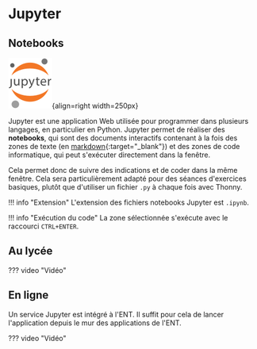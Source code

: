 # Jupyter

## Notebooks
![](../../images/Jupyter_logo.svg){align=right width=250px} 

Jupyter est une application Web utilisée pour programmer dans plusieurs langages, en particulier en Python. Jupyter permet de réaliser des **notebooks**, qui sont des documents interactifs contenant à la fois des zones de texte (en [markdown](https://fr.wikipedia.org/wiki/Markdown){:target="_blank"}) et des zones de code informatique, qui peut s'exécuter directement dans la fenêtre.

Cela permet donc de suivre des indications et de coder dans la même fenêtre. Cela sera particulièrement adapté pour des séances d'exercices basiques, plutôt que d'utiliser un fichier `.py` à chaque fois avec Thonny.

!!! info "Extension"
    L'extension des fichiers notebooks Jupyter est `.ipynb`.

!!! info "Exécution du code"
    La zone sélectionnée s'exécute avec le raccourci `CTRL+ENTER`.

## Au lycée

??? video "Vidéo"
    <p align="center">
    <!-- <iframe width="640" height="360" src="https://www.youtube.com/embed/Og847HVwRSI" title="YouTube video player" frameborder="0" allow="accelerometer; autoplay; clipboard-write; encrypted-media; gyroscope; picture-in-picture" allowfullscreen></iframe> -->
    </p>

## En ligne

Un service Jupyter est intégré à l'ENT. Il suffit pour cela de lancer l'application depuis le mur des applications de l'ENT.

??? video "Vidéo"
    <p align="center">
    <!-- <iframe width="640" height="360" src="https://www.youtube.com/embed/Og847HVwRSI" title="YouTube video player" frameborder="0" allow="accelerometer; autoplay; clipboard-write; encrypted-media; gyroscope; picture-in-picture" allowfullscreen></iframe> -->
    </p>
